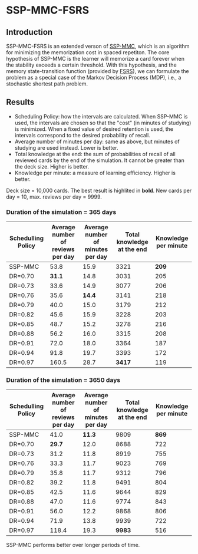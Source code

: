# SSP-MMC-FSRS

## Introduction

SSP-MMC-FSRS is an extended verson of [SSP-MMC](https://github.com/maimemo/SSP-MMC), which is an algorithm for minimizing the memorization cost in spaced repetiton. The core hypothesis of SSP-MMC is the learner will memorize a card forever when the stability exceeds a certain threshold. With this hypothesis, and the memory state-transition function (provided by [FSRS](https://github.com/open-spaced-repetition/fsrs4anki/wiki/The-Algorithm)), we can formulate the problem as a special case of the Markov Decision Process (MDP), i.e., a stochastic shortest path problem.


## Results

- Scheduling Policy: how the intervals are calculated. When SSP-MMC is used, the intervals are chosen so that the "cost" (in minutes of studying) is minimized. 
When a fixed value of desired retention is used, the intervals correspond to the desired probability of recall.
- Average number of minutes per day: same as above, but minutes of studying are used instead. Lower is better.
- Total knowledge at the end: the sum of probabilities of recall of all reviewed cards by the end of the simulation. It cannot be greater than the deck size. Higher is better.
- Knowledge per minute: a measure of learning efficiency. Higher is better.

Deck size = 10,000 cards. The best result is highlited in **bold**. New cards per day = 10, max. reviews per day = 9999.

### Duration of the simulation = 365 days

| Schedulling Policy | Average number of reviews per day | Average number of minutes per day | Total knowledge at the end | Knowledge per minute |
| --- | --- | --- | --- | --- |
| SSP-MMC | 53.8 | 15.9 | 3321 | **209** |
| DR=0.70 | **31.1** | 14.8 | 3031 | 205 |
| DR=0.73 | 33.6 | 14.9 | 3077 | 206 |
| DR=0.76 | 35.6 | **14.4** | 3141 | 218 |
| DR=0.79 | 40.0 | 15.0 | 3179 | 212 |
| DR=0.82 | 45.6 | 15.9 | 3228 | 203 |
| DR=0.85 | 48.7 | 15.2 | 3278 | 216 |
| DR=0.88 | 56.2 | 16.0 | 3315 | 208 |
| DR=0.91 | 72.0 | 18.0 | 3364 | 187 |
| DR=0.94 | 91.8 | 19.7 | 3393 | 172 |
| DR=0.97 | 160.5 | 28.7 | **3417** | 119 |


### Duration of the simulation = 3650 days

| Schedulling Policy | Average number of reviews per day | Average number of minutes per day | Total knowledge at the end | Knowledge per minute |
| --- | --- | --- | --- | --- |
| SSP-MMC | 41.0 | **11.3** | 9809 | **869** |
| DR=0.70 | **29.7** | 12.0 | 8688 | 722 |
| DR=0.73 | 31.2 | 11.8 | 8919 | 755 |
| DR=0.76 | 33.3 | 11.7 | 9023 | 769 |
| DR=0.79 | 35.8 | 11.7 | 9312 | 796 |
| DR=0.82 | 39.2 | 11.8 | 9491 | 804 |
| DR=0.85 | 42.5 | 11.6 | 9644 | 829 |
| DR=0.88 | 47.0 | 11.6 | 9774 | 843 |
| DR=0.91 | 56.0 | 12.2 | 9868 | 806 |
| DR=0.94 | 71.9 | 13.8 | 9939 | 722 |
| DR=0.97 | 118.4 | 19.3 | **9983** | 516 |

SSP-MMC performs better over longer periods of time.

